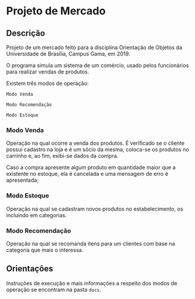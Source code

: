 # Projeto de Mercado

## Descrição

Projeto de um mercado feito para a disciplina Orientação de Objetos da Universidade de Brasília, Campus Gama, em 2019.

O programa simula um sistema de um comércio, usado pelos funcionários para realizar vendas de produtos.

Existem três modos de operação:
    
    Modo Venda
    
    Modo Recomendação
    
    Modo Estoque

### Modo Venda
Operação na qual ocorre a venda dos produtos. É verificado se o cliente possui cadastro na loja e é um sócio da mesma, coloca-se os produtos no carrinho e, ao fim, exibi-se dados da compra.

Caso a compra apresente algum produto em quantidade maior que a existente no estoque, ela é cancelada e uma mensagem de erro é apresentada;

### Modo Estoque
Operação na qual se cadastram novos produtos no estabelecimento, os incluindo em categorias.

### Modo Recomendação
Operação na qual se recomanda itens para um clientes com base na categoria que mais o interessa. 

## Orientações

Instruções de execução e mais informações a respeito dos modos de operação se encontram na pasta `docs`.
